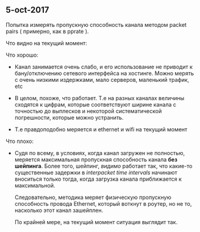 
## 5-oct-2017

Попытка измерять пропускную  способность канала методом packet pairs ( примерно, как в pprate ).

Что видно на текущий момент:

Что хорошо:

 - Канал занимается очень слабо, и его использование не приводит к бану/отключению сетевого
   интерфейса на хостинге. Можно мерять с очень низкими издержками, мало серверов, маленький
   трафик, etc

 - В целом, похоже, что работает. Т.е на разных каналах величины сходятся к цифрам,
   которые соответствуют ширине канала с точностью до выплесков и некоторой 
   систематической погрешности, которые можно устранить.

 - Т.е правдоподобно меряется и ethernet и wifi на текущий момент   


Что плохо:


 - Судя по всему, в условиях, когда канал загружен не полностью,
   меряется максимальная пропускная способность канала **без шейпинга**.
   Более того, шейпинг, *видимо* работает так, что какие-то существенные
   задержки в *interpacket time intervals* начинают вноситься только
   тогда, когда загрузка канала приближается к максимальной.

   Следовательно, методика меряет физическую пропускную способность
   провода Ethernet, который воткнут в роутер, но не то, насколько
   этот канал зашейплен.

   По крайней мере, на текущий момент ситуация выглядит так.



